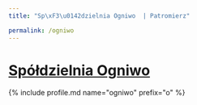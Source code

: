 ```yaml
---
title: "Sp\xF3\u0142dzielnia Ogniwo  | Patromierz"

permalink: /ogniwo
---
```


# [Spółdzielnia Ogniwo ](https://patronite.pl/ogniwo)

{% include profile.md name="ogniwo" prefix="o" %}
